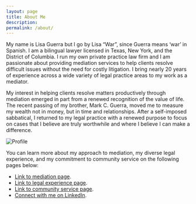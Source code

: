 ```yaml
---
layout: page
title: About Me
description:
permalink: /about/
---
```


My name is Lisa Guerra but I go by Lisa “War”, since Guerra means ‘war’ in Spanish. I am a bilingual lawyer licensed in Texas, New York, and the District of Columbia. I run my own private practice law firm and I am passionate about providing mediation services to help clients resolve difficult issues without the need for costly litigation. I bring nearly 20 years of experience across a wide variety of legal practice areas to my work as a mediator.

My interest in helping clients resolve matters productively through mediation emerged in part from a renewed recognition of the value of life. The recent passing of my brother, Mark C. Guerra, moved me to measure my wealth not in money, but in time and relationships. After a self-imposed sabbatical, I returned to my legal practice with a renewed purpose to focus on cases that I believe are truly worthwhile and where I believe I can make a difference.

![Profile]({{site.baseurl}}/images/IMG_7373.jpg)

You can learn more about my approach to mediation, my diverse legal experience, and my commitment to community service on the following pages below:

- [Link to mediation page](/mediation/).
- [Link to legal experience page](/experience/).
- [Link to community service page](/experience/empowering-immigrant-communities/).
- [Connect with me on LinkedIn](https://www.linkedin.com/in/lisawarlaw/).

<!-- <div class="gallery-box">
  <div class="gallery">
    <img src="/images/101.jpg" alt="workflow" loading="lazy">
    <img src="/images/102.jpg" alt="workflow" loading="lazy">
    <img src="/images/103.jpg" alt="workflow" loading="lazy">
    <img src="/images/104.jpg" alt="workflow" loading="lazy">
    <img src="/images/105.jpg" alt="workflow" loading="lazy">
    <img src="/images/106.jpg" alt="workflow" loading="lazy">
  </div>
  <em>Gallery / <a href="https://unsplash.com/" target="_blank">Unsplash</a></em>
</div> -->
